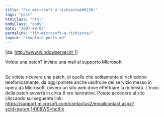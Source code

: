 ```yaml
---
title: "Fix microsoft a richiesta&#8230;"
tags: "post"
htmlClass: "html"
bodyClass: "body"
date: "2007-08-03"
permalink: "fix-microsoft-a-richiesta/"
layout: "template_posts_md"
---
```

<p><span class="TitoloNews">[da: <a href="http://www.windowserver.it/">http://www.windowserver.it/ ]]</a></p>
<p> Volete una patch? Inviate una mail al supporto Microsoft</span><br /> <span class="SubHead"><br /> </span> </p>
<div class="Normal DNN_ANN_Description">Se volete ricevere una patch, di quelle che solitamente si richiedono telefonicamente, da oggi potrete anche usufruire del servizio messo in opera da Microsoft, ovvero un sito web dove effettuare la richeista. L&#8217;invio della patch avverrà in circa 8 ore lavorative. Potete accedere al sito cliccando sul seguente link:<br /> <a  href="https://support.microsoft.com/contactus2/emailcontact.aspx?scid=sw;en;1410&amp;WS=hotfix">https://support.microsoft.com/contactus2/emailcontact.aspx?scid=sw;en;1410&amp;WS=hotfix</a> </div>
